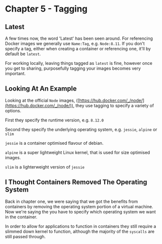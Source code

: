 # Chapter 5 - Tagging

## Latest

A few times now, the word 'Latest' has been seen around. For referencing Docker images we generally use `Name:Tag`, e.g. `Node:8.11`. If you don't specify a tag, either when creating a container or referencing one, it'll by default be `latest`.

For working locally, leaving things tagged as `latest` is fine, however once you get to sharing, purposefully tagging your images becomes very important.

## Looking At An Example

Looking at the official `Node` images, ([https://hub.docker.com/_/node/](https://hub.docker.com/_/node/)), they use tagging to specify a variety of options.

First they specify the runtime version, e.g. `8.12.0`

Second they specify the underlying operating system, e.g. `jessie`, `alpine` or `slim`

`jessie` is a container optimised flavour of debian.

`alpine` is a super lightweight Linux kernel, that is used for size optimised images.

`slim` is a lighterweight version of `jessie`

## I Thought Containers Removed The Operating System

Back in chapter one, we were saying that we got the benefits from containers by removing the operating system portion of a virtual machine. Now we're saying the you have to specify which operating system we want in the container.

In order to allow for applications to function in containers they still require a slimmed down kernel to function, although the majority of the `syscalls` are still passed through.
